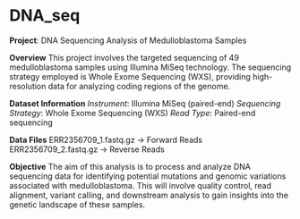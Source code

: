 # DNA_seq

**Project**: 
DNA Sequencing Analysis of Medulloblastoma Samples

**Overview**
This project involves the targeted sequencing of 49 medulloblastoma samples using Illumina MiSeq technology. The sequencing strategy employed is Whole Exome Sequencing (WXS), providing high-resolution data for analyzing coding regions of the genome.

**Dataset Information**
_Instrument_: Illumina MiSeq (paired-end)
_Sequencing Strategy_: Whole Exome Sequencing (WXS)
_Read Type_: Paired-end sequencing

**Data Files**
ERR2356709_1.fastq.gz → Forward Reads
ERR2356709_2.fastq.gz → Reverse Reads

**Objective**
The aim of this analysis is to process and analyze DNA sequencing data for identifying potential mutations and genomic variations associated with medulloblastoma. This will involve quality control, read alignment, variant calling, and downstream analysis to gain insights into the genetic landscape of these samples.
